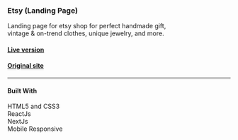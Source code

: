 ### Etsy (Landing Page)
Landing page for etsy shop for perfect handmade gift,<br>vintage & on-trend clothes, unique jewelry, and more.


#### [Live version](https://etsy-seven.vercel.app)
#### [Original site](https://etsy.com)
______________________________________________________
#### Built With<br>
HTML5 and CSS3<br>
ReactJs<br>
NextJs<br>
Mobile Responsive<br>

